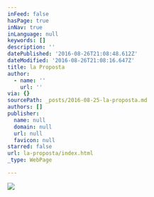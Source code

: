 ```yaml
---
inFeed: false
hasPage: true
inNav: true
inLanguage: null
keywords: []
description: ''
datePublished: '2016-08-26T21:08:48.612Z'
dateModified: '2016-08-26T21:08:16.647Z'
title: la Proposta
author:
  - name: ''
    url: ''
via: {}
sourcePath: _posts/2016-08-25-la-proposta.md
authors: []
publisher:
  name: null
  domain: null
  url: null
  favicon: null
starred: false
url: la-proposta/index.html
_type: WebPage

---
```

![](https://the-grid-user-content.s3-us-west-2.amazonaws.com/34c6ef26-89d2-4b22-a0dc-67ccacf555cc.jpg)
